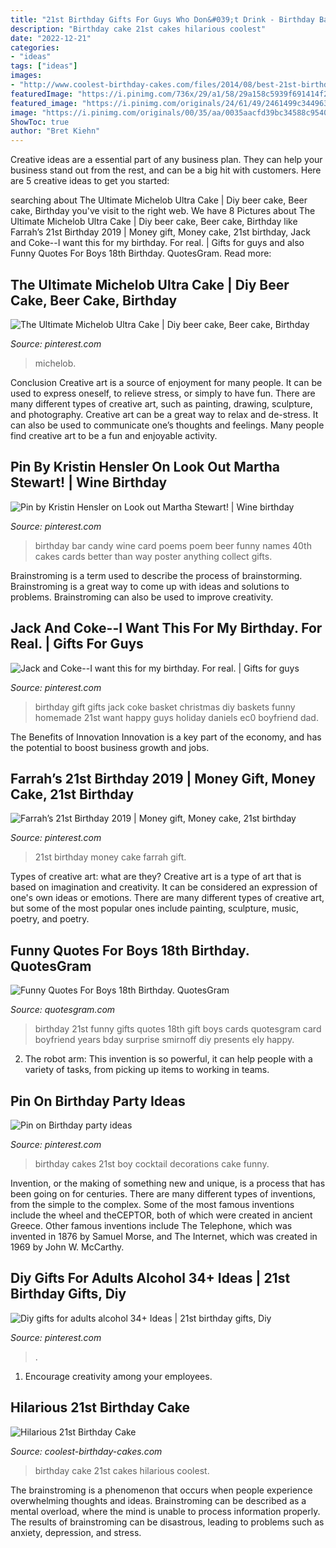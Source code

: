 ```yaml
---
title: "21st Birthday Gifts For Guys Who Don&#039;t Drink - Birthday Bar Candy Wine Card Poems Poem Beer Funny Names 40th Cakes Cards Better Than Way Poster Anything Collect Gifts"
description: "Birthday cake 21st cakes hilarious coolest"
date: "2022-12-21"
categories:
- "ideas"
tags: ["ideas"]
images:
- "http://www.coolest-birthday-cakes.com/files/2014/08/best-21st-birthday-cake-ever-71465-800x597.jpg"
featuredImage: "https://i.pinimg.com/736x/29/a1/58/29a158c5939f691414f2a5c37ba4d920.jpg"
featured_image: "https://i.pinimg.com/originals/24/61/49/2461499c344963afde986e382f038210.jpg"
image: "https://i.pinimg.com/originals/00/35/aa/0035aacfd39bc34588c954009f6c1304.jpg"
ShowToc: true
author: "Bret Kiehn"
---
```



Creative ideas are a essential part of any business plan. They can help your business stand out from the rest, and can be a big hit with customers. Here are 5 creative ideas to get you started:

	

		
searching about The Ultimate Michelob Ultra Cake | Diy beer cake, Beer cake, Birthday you've visit to the right web. We have 8 Pictures about The Ultimate Michelob Ultra Cake | Diy beer cake, Beer cake, Birthday like Farrah’s 21st Birthday 2019 | Money gift, Money cake, 21st birthday, Jack and Coke--I want this for my birthday. For real. | Gifts for guys and also Funny Quotes For Boys 18th Birthday. QuotesGram. Read more:
		
    
## The Ultimate Michelob Ultra Cake | Diy Beer Cake, Beer Cake, Birthday

<img loading=lazy src="https://i.pinimg.com/736x/29/a1/58/29a158c5939f691414f2a5c37ba4d920.jpg" onerror="this.onerror=null;this.src='https://tse3.mm.bing.net/th?id=OIP.na5KyH1aIUXrLG8896stnwHaQB&amp;pid=15.1';" alt="The Ultimate Michelob Ultra Cake | Diy beer cake, Beer cake, Birthday">

_Source: pinterest.com_

>michelob. 

	

Conclusion
Creative art is a source of enjoyment for many people. It can be used to express oneself, to relieve stress, or simply to have fun. There are many different types of creative art, such as painting, drawing, sculpture, and photography.
Creative art can be a great way to relax and de-stress. It can also be used to communicate one’s thoughts and feelings. Many people find creative art to be a fun and enjoyable activity.

    
## Pin By Kristin Hensler On Look Out Martha Stewart! | Wine Birthday

<img loading=lazy src="https://i.pinimg.com/originals/ef/71/82/ef7182e1ba4545a12c17866e45b860d2.jpg" onerror="this.onerror=null;this.src='https://tse3.mm.bing.net/th?id=OIP.qIJIZzoXpEQovLJ7Dg-_eQHaJ6&amp;pid=15.1';" alt="Pin by Kristin Hensler on Look out Martha Stewart! | Wine birthday">

_Source: pinterest.com_

>birthday bar candy wine card poems poem beer funny names 40th cakes cards better than way poster anything collect gifts. 

	

Brainstroming is a term used to describe the process of brainstorming. Brainstroming is a great way to come up with ideas and solutions to problems. Brainstroming can also be used to improve creativity.

    
## Jack And Coke--I Want This For My Birthday. For Real. | Gifts For Guys

<img loading=lazy src="https://i.pinimg.com/736x/3b/23/42/3b23428eca7bfd6a8a0b9e5c7e985dad--th-birthday-happy-birthday-dad-funny.jpg?b=t" onerror="this.onerror=null;this.src='https://tse3.mm.bing.net/th?id=OIP.qxSObVSxGENpP0RLvQQL7AHaJ3&amp;pid=15.1';" alt="Jack and Coke--I want this for my birthday. For real. | Gifts for guys">

_Source: pinterest.com_

>birthday gift gifts jack coke basket christmas diy baskets funny homemade 21st want happy guys holiday daniels ec0 boyfriend dad. 

	

The Benefits of Innovation
Innovation is a key part of the economy, and has the potential to boost business growth and jobs.

    
## Farrah’s 21st Birthday 2019 | Money Gift, Money Cake, 21st Birthday

<img loading=lazy src="https://i.pinimg.com/originals/00/35/aa/0035aacfd39bc34588c954009f6c1304.jpg" onerror="this.onerror=null;this.src='https://tse2.mm.bing.net/th?id=OIP.cdo2mSqP1sH21scDmz4uAQHaHa&amp;pid=15.1';" alt="Farrah’s 21st Birthday 2019 | Money gift, Money cake, 21st birthday">

_Source: pinterest.com_

>21st birthday money cake farrah gift. 

	

Types of creative art: what are they?
Creative art is a type of art that is based on imagination and creativity. It can be considered an expression of one's own ideas or emotions. There are many different types of creative art, but some of the most popular ones include painting, sculpture, music, poetry, and poetry.

    
## Funny Quotes For Boys 18th Birthday. QuotesGram

<img loading=lazy src="https://cdn.quotesgram.com/img/38/10/1570880568-Funny-Quotes-18th-Birthday-Boy-62.jpg" onerror="this.onerror=null;this.src='https://tse4.mm.bing.net/th?id=OIP.EXhhx06Qpz192VCUYO2fggHaJ3&amp;pid=15.1';" alt="Funny Quotes For Boys 18th Birthday. QuotesGram">

_Source: quotesgram.com_

>birthday 21st funny gifts quotes 18th gift boys cards quotesgram card boyfriend years bday surprise smirnoff diy presents ely happy. 

	

2. The robot arm: This invention is so powerful, it can help people with a variety of tasks, from picking up items to working in teams.

    
## Pin On Birthday Party Ideas

<img loading=lazy src="https://i.pinimg.com/originals/24/61/49/2461499c344963afde986e382f038210.jpg" onerror="this.onerror=null;this.src='https://tse1.mm.bing.net/th?id=OIP.qbG7MZmOLSczXqZQYYpZ1wHaJ4&amp;pid=15.1';" alt="Pin on Birthday party ideas">

_Source: pinterest.com_

>birthday cakes 21st boy cocktail decorations cake funny. 

	

Invention, or the making of something new and unique, is a process that has been going on for centuries. There are many different types of inventions, from the simple to the complex. Some of the most famous inventions include the wheel and theCEPTOR, both of which were created in ancient Greece. Other famous inventions include The Telephone, which was invented in 1876 by Samuel Morse, and The Internet, which was created in 1969 by John W. McCarthy.

    
## Diy Gifts For Adults Alcohol 34+ Ideas | 21st Birthday Gifts, Diy

<img loading=lazy src="https://i.pinimg.com/originals/f9/95/56/f99556136933fa8f50813ec9638496f8.jpg" onerror="this.onerror=null;this.src='https://tse4.mm.bing.net/th?id=OIP.ZRL3ZwkYxzQdZ4Kx3Rr4mQAAAA&amp;pid=15.1';" alt="Diy gifts for adults alcohol 34+ Ideas | 21st birthday gifts, Diy">

_Source: pinterest.com_

>. 

	

1. Encourage creativity among your employees.

    
## Hilarious 21st Birthday Cake

<img loading=lazy src="http://www.coolest-birthday-cakes.com/files/2014/08/best-21st-birthday-cake-ever-71465-800x597.jpg" onerror="this.onerror=null;this.src='https://tse1.mm.bing.net/th?id=OIP.HTpQbuZt-GzkErGPohvuUgHaFh&amp;pid=15.1';" alt="Hilarious 21st Birthday Cake">

_Source: coolest-birthday-cakes.com_

>birthday cake 21st cakes hilarious coolest. 

	

The brainstroming is a phenomenon that occurs when people experience overwhelming thoughts and ideas. Brainstroming can be described as a mental overload, where the mind is unable to process information properly. The results of brainstroming can be disastrous, leading to problems such as anxiety, depression, and stress.

